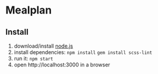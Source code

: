 # Mealplan

## Install

1. download/install [node.js](http://nodejs.org/)
1. install dependencies: `npm install` `gem install scss-lint`
1. run it: `npm start`
1. open http://localhost:3000 in a browser
